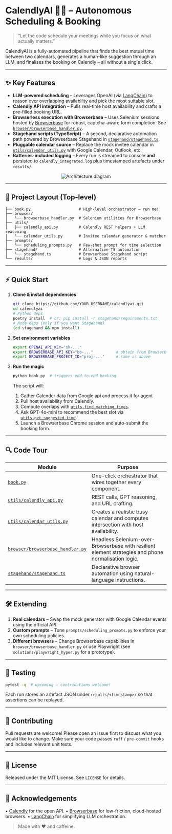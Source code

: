 # CalendlyAI 🤖📆 – Autonomous Scheduling & Booking

> “Let the code schedule your meetings while you focus on what actually matters.”

CalendlyAI is a fully-automated pipeline that finds the best mutual time between two calendars, generates a human-like suggestion through an LLM, and finalises the booking on Calendly – all without a single click.

---

## ✨ Key Features

- **LLM-powered scheduling** – Leverages OpenAI \(via [LangChain](https://github.com/hwchase17/langchain)\) to reason over overlapping availability and pick the most suitable slot.
- **Calendly API integration** – Pulls real-time host availability and crafts a pre-filled booking URL.
- **Browserless execution with Browserbase** – Uses Selenium sessions hosted by [Browserbase](https://browserbase.com) for robust, captcha-aware form completion. See [`browser/browserbase_handler.py`](browser/browserbase_handler.py).
- **Stagehand scripts (TypeScript)** – A second, declarative automation path powered by Browserbase Stagehand in [`stagehand/stagehand.ts`](stagehand/stagehand.ts).
- **Pluggable calendar source** – Replace the mock invitee calendar in [`utils/calendar_utils.py`](utils/calendar_utils.py) with Google Calendar, Outlook, etc.
- **Batteries-included logging** – Every run is streamed to console **and** persisted to `calendly_integrated.log` plus timestamped artefacts under `results/`.

<p align="center">
  <img alt="Architecture diagram" src="https://mermaid.ink/img/pako:eNpdj80KwjAQhP-L8h3TYuV7lQZrbkQ2lEYQraLRuyhUS6W4A6Gx_HgYpXkkb8w8M-PQ_vjRuxJCrG34pFzTEKsT0c9XpwVMQbGNA_pMqCK1qYKEUg5QJHAiy9M-oxJ5Ft-sJSQufqnnUbaE2xDNXyycvJJNckE3RBc88m5SvEBUhKMMY7iSxEWXRBM0WSHjcWrezJ98VwI18TfJr0acIotdudeRIhhePx20xDFosDBdkfCdBIyTcds3mCuW2p2CvO5raZdv498N77-DN9Ahg4SHgQ" />
</p>

---

## 📂 Project Layout (Top-level)

```text
├── book.py                     # High-level orchestrator – run me!
├── browser/
│   └── browserbase_handler.py  # Selenium utilities for Browserbase
├── utils/
│   ├── calendly_api.py         # Calendly REST helpers + LLM reasoning
│   └── calendar_utils.py       # Invitee calendar generator & matcher
├── prompts/
│   └── scheduling_prompts.py   # Few-shot prompt for time selection
├── stagehand/                  # Alternative TS automation
│   └── stagehand.ts            # Browserbase Stagehand script
└── results/                    # Logs & JSON reports
```

---

## ⚡ Quick Start

1. **Clone & install dependencies**

   ```bash
   git clone https://github.com/YOUR_USERNAME/calendlyai.git
   cd calendlyai
   # Python deps
   poetry install  # or: pip install -r stagehand/requirements.txt
   # Node deps (only if you want Stagehand)
   (cd stagehand && npm install)
   ```

2. **Set environment variables**

   ```bash
   export OPENAI_API_KEY="sk-..."
   export BROWSERBASE_API_KEY="bb-..."          # obtain from Browserbase dashboard
   export BROWSERBASE_PROJECT_ID="proj-..."     # same as above
   ```

3. **Run the magic**

   ```bash
   python book.py  # triggers end-to-end booking
   ```

   The script will:

   1. Gather Calender data from Google api and process it for agent
   2. Pull host availability from Calendly.
   3. Compute overlaps with [`utils.find_matching_times`](utils/calendar_utils.py#L40).
   4. Ask GPT-4o-mini to recommend the best slot via [`utils.get_suggested_time`](utils/calendly_api.py#L55).
   5. Launch a Browserbase Chrome session and auto-submit the booking form.

---

## 🔍 Code Tour

| Module | Purpose |
|---|---|
| [`book.py`](book.py) | One-click orchestrator that wires together every component. |
| [`utils/calendly_api.py`](utils/calendly_api.py) | REST calls, GPT reasoning, and URL crafting. |
| [`utils/calendar_utils.py`](utils/calendar_utils.py) | Creates a realistic busy calendar and computes intersection with host availability. |
| [`browser/browserbase_handler.py`](browser/browserbase_handler.py) | Headless Selenium-over-Browserbase with resilient element strategies and phone normalisation logic. |
| [`stagehand/stagehand.ts`](stagehand/stagehand.ts) | Declarative browser automation using natural-language instructions. |

---

## 🛠️ Extending

1. **Real calendars** – Swap the mock generator with Google Calendar events using the official API.
2. **Custom prompts** – Tune `prompts/scheduling_prompts.py` to enforce your own scheduling policies.
3. **Different browsers** – Change Browserbase capabilities in `browser/browserbase_handler.py` or use Playwright \(see `solutions/playwright_hyper.py` for a prototype\).

---

## 🧪 Testing

```bash
pytest -q  # upcoming – contributions welcome!
```

Each run stores an artefact JSON under `results/<timestamp>/` so that assertions can be replayed.

---

## 🤝 Contributing

Pull requests are welcome! Please open an issue first to discuss what you would like to change. Make sure your code passes `ruff` / `pre-commit` hooks and includes relevant unit tests.

---

## 📝 License

Released under the MIT License. See `LICENSE` for details.

---

## 🙏 Acknowledgements

• [Calendly](https://calendly.com) for the open API.
• [Browserbase](https://browserbase.com) for low-friction, cloud-hosted browsers.
• [LangChain](https://langchain.com) for simplifying LLM orchestration.

> Made with ❤️ and caffeine.
